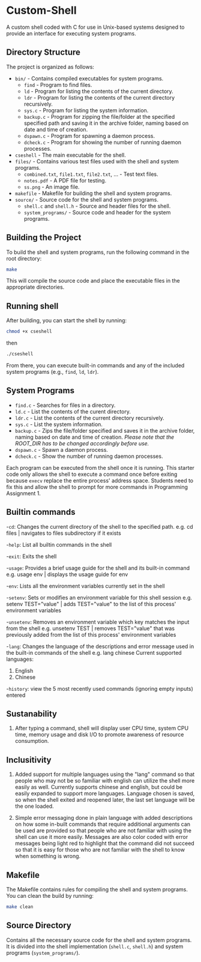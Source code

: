 # Custom-Shell
A custom shell coded with C for use in Unix-based systems designed to provide an interface for executing system programs.

## Directory Structure

The project is organized as follows:

- `bin/` - Contains compiled executables for system programs.
  - `find` - Program to find files.
  - `ld` - Program for listing the contents of the current directory.
  - `ldr` - Program for listing the contents of the current directory recursively.
  - `sys.c` - Program for listing the system information.
  - `backup.c` - Program for zipping the file/folder at the specified specified path and saving it in the archive folder, naming based on date and time of creation.
  - `dspawn.c` - Program for spawning a daemon process.
  - `dcheck.c` - Program for showing the number of running daemon processes.
- `cseshell` - The main executable for the shell.
- `files/` - Contains various test files used with the shell and system programs.
  - `combined.txt`, `file1.txt`, `file2.txt`, ... - Test text files.
  - `notes.pdf` - A PDF file for testing.
  - `ss.png` - An image file.
- `makefile` - Makefile for building the shell and system programs.
- `source/` - Source code for the shell and system programs.
  - `shell.c` and `shell.h` - Source and header files for the shell.
  - `system_programs/` - Source code and header for the system programs.



## Building the Project

To build the shell and system programs, run the following command in the root directory:

```bash
make
```

This will compile the source code and place the executable files in the appropriate directories.

## Running shell

After building, you can start the shell by running:

```bash
chmod +x cseshell
```
then

```bash
./cseshell
```

From there, you can execute built-in commands and any of the included system programs (e.g., `find`, `ld`, `ldr`).

## System Programs

- `find.c` - Searches for files in a directory.
- `ld.c` - List the contents of the curent directory.
- `ldr.c` - List the contents of the current directory recursively.
- `sys.c` - List the system information.
- `backup.c` - Zips the file/folder specified and saves it in the archive folder, naming based on date and time of creation.
    *Please note that the ROOT_DIR has to be changed accordingly before use.*
- `dspawn.c` - Spawn a daemon process.
- `dcheck.c` - Show the number of running daemon processes.

Each program can be executed from the shell once it is running. This starter code only allows the shell to execute a command once before exiting because `execv` replace the entire process' address space. Students need to fix this and allow the shell to prompt for more commands in Programming Assignment 1.

## Builtin commands
-`cd`:  Changes the current directory of the shell to the specified path. 
e.g. cd files | navigates to files subdirectory if it exists

-`help`:   List all builtin commands in the shell

-`exit`:    Exits the shell

-`usage`:  Provides a brief usage guide for the shell and its built-in command
e.g. usage env | displays the usage guide for env

-`env`:  Lists all the environment variables currently set in the shell

-`setenv`: Sets or modifies an environment variable for this shell session
e.g. setenv TEST="value" | adds TEST="value" to the list of this process' environment variables

-`unsetenv`:  Removes an environment variable which key matches the input from the shell
e.g. unsetenv TEST | removes TEST="value" that was previously added from the list of this process' environment variables

-`lang`: Changes the language of the descriptions and error message used in the built-in commands of the shell 
e.g. lang chinese 
Current supported languages:
1. English
2. Chinese

-`history`: view the 5 most recently used commands (ignoring empty inputs) entered 

## Sustanability
1. After typing a command, shell will display user CPU time, system CPU time, memory usage and disk I/O to promote awareness of resource consumption.

## Inclusitivity
1. Added support for multiple languages using the "lang" command so that people who may not be so familiar with english can utilize the shell more easily as well. Currently supports chinese and english, but could be easily expanded to support more languages.
Language chosen is saved, so when the shell exited and reopened later, the last set language will be the one loaded.

2. Simple error messaging done in plain language with added descriptions on how some in-built commands that require additional arguments can be used are provided so that people who are not familiar with using the shell can use it more easily. 
Messages are also color coded with error messages being light red to highlight that the command did not succeed so that it is easy for those who are not familiar with the shell to know when something is wrong.

## Makefile

The Makefile contains rules for compiling the shell and system programs. You can clean the build by running:

```bash
make clean
```

## Source Directory

Contains all the necessary source code for the shell and system programs. It is divided into the shell implementation (`shell.c`, `shell.h`) and system programs (`system_programs/`).

